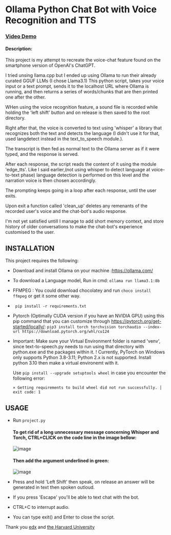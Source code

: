 # Ollama Python Chat Bot with Voice Recognition and TTS
### [Video Demo](https://youtu.be/a1BGg6XoiQ8?si=5tQEy0_8Blsf2NFf)
#### Description:
This project is my attempt to recreate the voice-chat feature found on the smartphone version of OpenAI's ChatGPT.

I tried unsing llama.cpp but I ended up using Ollama to run their already curated GGUF LLMs (I chose Llama3.1)
This python script, takes your voice input or a text prompt, sends it to the localhost URL where Ollama is running, and then returns a series of words/chunks that are then printed one after the other.

WHen using the voice recognition feature, a sound file is recorded while holding the 'left shift' button and on release is then saved to the root directory.

Right after that, the voice is converted to text using 'whisper' a library that recognizes both the text and detects the language (I didn't use it for that, used langdetect instead in the text_to_speech module.).

The transcript is then fed as normal text to the Ollama server as if it were typed, and the response is served.

After each response, the script reads the content of it using the module 'edge_tts'. Like I said earlier,(not using whisper to detect language at voice-to-text phase) language detection is performed on this level and the narration voice is then chosen accordingly.

The prompting keeps going in a loop after each response, until the user exits.

Upon exit a function called 'clean_up' deletes any remenants of the recorded user's voice and the chat-bot's audio response.

I'm not yet satisfied untill I manage to add short memory context, and store history of older conversations to make the chat-bot's experience customised to the user.

## INSTALLATION

This project requires the following:

- Download and install Ollama on your machine :https://ollama.com/
- To download a Language model, Run in cmd: `ollama run llama3.1:8b`
- FFMPEG : You could download chocolatey and run `choco install ffmpeg` or get it some other way.
-  ` pip install -r requirements.txt`
- Pytorch (Optimally CUDA version if you have an NVIDIA GPU) using this pip command that you can customize through https://pytorch.org/get-started/locally/:
    `pip3 install torch torchvision torchaudio --index-url https://download.pytorch.org/whl/cu124`
- Important:
      Make sure your Virtual Environment folder is named 'venv', since text-to-speech.py needs to run using that directory with python.exe and the packages within it.
      ! Currently, PyTorch on Windows only supports Python 3.8-3.11; Python 2.x is not supported.
      Install python 3.10 then make a virtual environemt with it.
      
  Use `pip install --upgrade setuptools wheel` in case you encounter the following error:
  
  `× Getting requirements to build wheel did not run successfully.
  │ exit code: 1`

## USAGE

- Run `project.py`
  #### To get rid of a long unnecessary message concerning Whisper and Torch, CTRL+CLICK on the code line in the image bellow:
  ![image](https://github.com/user-attachments/assets/6184bf20-e385-48ba-a8bf-2dd27e6d753b)
  #### Then add the argument underlined in green:
  ![image](https://github.com/user-attachments/assets/505ce6bc-a31d-40df-a479-a14a9052b876)

- Press and hold 'Left Shift' then speak, on release an answer will be generated in text then spoken outloud.
- If you press 'Escape' you'll be able to text chat with the bot.
- CTRL+C to interrupt audio.
- You can type exit() and Enter to close the script.

Thank you [edx](https://www.edx.org/cs50) and [the Harvard University](https://cs50.harvard.edu/)

